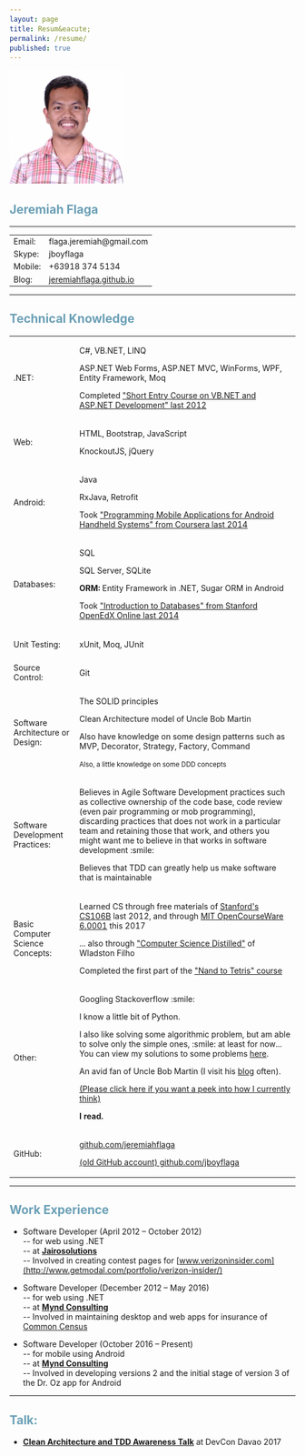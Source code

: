 ```yaml
---
layout: page
title: Resum&eacute;
permalink: /resume/
published: true
---
```


<div class="float-left">
<img src="/images/Jboy2017-Real-2(200x200).jpg" title="Profile Image" alt="Profile Image" />
</div>

<h2>
    <strong style="color: #6a9fb5">Jeremiah Flaga</strong>
</h2>


----------------------------------------------------------


<table class="basic-info">
  <tbody>
    <tr>
      <td>Email:</td>
      <td>flaga.jeremiah@gmail.com</td>
    </tr>
    <tr>
      <td>Skype:</td>
      <td>jboyflaga</td>
    </tr>
    <tr>
      <td>Mobile:</td>
      <td>+63918 374 5134</td>
    </tr>
    <tr>
      <td>Blog:</td>
      <td><a href="http://jeremiahflaga.github.io">jeremiahflaga.github.io</a></td>
    </tr>
  </tbody>
</table>


----------------------------------------------------------


<h2>
    <strong style="color: #6a9fb5">Technical Knowledge</strong>
</h2>

<table class="resume">
  <tbody>
    <tr>
      <td>.NET:</td>
      <td>
        <p>C#, VB.NET, LINQ</p>
        <p>ASP.NET Web Forms, ASP.NET MVC, WinForms, WPF, Entity Framework, Moq</p>
        <p>Completed <a href="/files/certificates/DotNet-Cert-TESDA.jpg">"Short Entry Course on VB.NET and ASP.NET Development" last 2012</a></p>
      </td>
    </tr>
    <tr>
      <td>Web:</td>
      <td>
        <p>HTML, Bootstrap, JavaScript</p>
        <p>KnockoutJS, jQuery</p>
      </td>
    </tr>
    <tr>
      <td>Android:</td>
      <td>
        <p>Java</p>
        <p>RxJava, Retrofit</p>
        <p>Took 
          <a href="/files/certificates/Android-Cert-Coursera.pdf">"Programming Mobile Applications for Android Handheld Systems" from Coursera last 2014 
        </a>
        </p>
      </td>
    </tr>    
    <tr>
      <td>Databases:</td>
      <td>
        <p>
          SQL
        </p>
        <p>
          SQL Server, SQLite
        </p>
        <p>
        <strong>ORM:</strong> Entity Framework in .NET, Sugar ORM in Android
        </p>
        <p>
        Took <a href="/files/certificates/IntroToDB-Cert-Stanford-OpenEdX.pdf">"Introduction to Databases" from Stanford OpenEdX Online last 2014 </a><small> 
        <!-- (I might have already forgotten some of the things I learned from that course, most especially the theory part of relational databases, but I will review them if I need to. :smile:) -->
        </small>
        </p>
      </td>
    </tr>    
    <tr>
      <td>Unit Testing: </td>
      <td>
        <p>
          xUnit, Moq, JUnit
        </p>
        <!-- <p>
        Knows how to create fake objects by hand :grin:
        </p>
        <p>
        Had read "Professional Test Driven Developmnt with C#" in the past
        </p>
        <p>
        Have read most chapters of <a href="https://www.bookdepository.com/book/9780321503626?a_aid=jflaga">"GOOS (Growing Object Oriented Software Guided by Tests)"</a></p>
        <p>
        Completed the first part of the part of <a href="https://www.obeythetestinggoat.com/pages/book.html">"Test Driven Development with Python"</a>
        </p>
        <p>
        Have read the first few chapters of "Working Effectively with Legacy Code"
        </p> -->
      </td>
    </tr>  
    <tr>
      <td>Source Control: </td>
      <td>
        <p>
          Git
        </p>
      </td>
    </tr>
    <tr>
      <td>Software Architecture or Design:</td>
      <td>
        <p>The SOLID principles</p>
        <p>Clean Architecture model of Uncle Bob Martin
        </p>
        <p>Also have knowledge on some design patterns such as MVP, Decorator, Strategy, Factory, Command
        </p>
        <p>
        <small>Also, a little knowledge on some DDD concepts</small>
        </p>
      </td>
    </tr>
    <tr>
      <td>Software Development Practices:</td>
      <td>
        <p>
        Believes in Agile Software Development practices such as collective ownership of the code base, code review (even pair programming or mob programming), discarding practices that does not work in a particular team and retaining those that work, and others you might want me to believe in that works in software development :smile:
        </p>
        <p>
        Believes that TDD can greatly help us make software that is maintainable
        </p>
      </td>
    </tr>
    <tr>
      <td>Basic Computer Science Concepts:</td>
      <td>
        <p>
          Learned CS through free materials of
          <a  href="http://jeremiahflaga.blogspot.com/2012/05/cs106b-free-course-from-stanford.html">Stanford's CS106B</a> last 2012, and through 
          <a href="/2017/08/05/finished-mit-ocw-6.0001/">MIT OpenCourseWare 6.0001</a> this 2017
        </p>
        <p>... also through <a href="/2017/07/02/computer-science-distilled-feedback">"Computer Science Distilled"</a> of Wladston Filho</p>
        <p>
        Completed the first part of the <a href="/2017/10/14/nand2tetris-certificate-2015">"Nand to Tetris" course</a>
        </p>
      </td>
    </tr>
    <tr>
      <td>Other:</td>
      <td>
        <p>Googling Stackoverflow :smile:</p>
        <p>I know a little bit of Python.</p>
        <p>I also like solving some algorithmic problem, but am able to solve only the simple ones, :smile: at least for now... <br/>
        You can view my solutions to some problems
        <a href="https://github.com/jeremiahflaga/competitive-programming">here</a>.
        </p>
        <p>An avid fan of Uncle Bob Martin (I visit his <a href="http://blog.cleancoder.com/">blog</a> often).</p>
        <p>
        <a href="/good-stuffs/">(Please click here if you want a peek into how I currently think)</a>
        </p>
        <p><strong>I read.</strong></p>
      </td>
    </tr>
    <tr>
      <td>GitHub:</td>
      <td>
        <p><a href="https://github.com/jeremiahflaga">github.com/jeremiahflaga</a></p>
        <p><a href="https://github.com/jboyflaga">(old GitHub account) github.com/jboyflaga</a></p>
      </td>
    </tr>
  </tbody>
</table>


----------------------------------------------------------


<h2>
    <strong style="color: #6a9fb5">Work Experience</strong>
</h2>




- Software Developer (April 2012 – October 2012)
<br /> -- for web using .NET
<br /> -- at [**Jairosolutions**](http://www.jairosolutions.com)
<br /> -- Involved in creating contest pages for [www.verizoninsider.com](http://www.getmodal.com/portfolio/verizon-insider/)


- Software Developer (December 2012 – May 2016)
<br /> -- for web using .NET
<br /> -- at [**Mynd Consulting**](http://www.myndconsulting.com/)
<br /> -- Involved in maintaining desktop and web apps for insurance of [Common Census](http://www.commoncensus.com/)


- Software Developer (October 2016 – Present)
<br /> -- for mobile using Android
<br /> -- at [**Mynd Consulting**](http://www.myndconsulting.com/) 
<br /> -- Involved in developing versions 2 and the initial stage of version 3 of the Dr. Oz app for Android


----------------------------------------------------------

<h2 id="talks">
    <strong style="color: #6a9fb5">Talk:</strong>
</h2>

- [**Clean Architecture and TDD Awareness Talk**](/2017/10/08/clean-architecture-and-tdd-devcon-davao-2017/) at DevCon Davao 2017


<!-- 

----------------------------------------------------------

<h2 id="preferences">
    <strong style="color: #6a9fb5">Some preferences with future work:</strong>
</h2>

NOTE: These are only _preferences_. I'm not trying to give mandates to the kind of work you should be giving me. :smile:

1. I would like to be involved in new projects that will be written from scratch, where I can have influence on the decisions that will be made (or at least I am in a position where I know the reasons behind the decisions being made).
<br /><br />
I would just like to add that if I will be involved in developing a new software from scratch, I would highly recommend using the [Clean Architecture model](https://8thlight.com/blog/uncle-bob/2012/08/13/the-clean-architecture.html) of Uncle Bob Martin (or something similar to it), and use TDD also; because, as you might have already known, it is hard to create software that is _easy to change_. Many software developers believe that this Clean Architecture model and TDD can greatly help in making software easy to change.
<br /><br />
... also, our clients (and the programmers involved in the software project) will greatly benefit if we do something to make software easy to change.

2. And, if possible, I would also like to be mentored by someone who have much experience in the software development industry.

3. I'm also interested in mentoring beginning programmers because, as what Uncle Bob Martin points out [in one of his talks](https://youtu.be/BSaAMQVq01E?t=4277), "We're in a state of perpetual inexperience" because half of the programmers in the world have less than five years of experience.

-->


<!--
<br /><br />
I'm not yet an expert, but, as what I read in an [article about apprenticeship](https://s3.amazonaws.com/apprentice.us/Apprenticeship-Programs.pdf) by David H. Hoover, 
<br />
> "The mentor doesn't necessarily need to be a master of software development. In
fact, there are advantages to having a mentor who is closer in proximity to the
apprentice's level of experience."
-->

<!-- 
----------------------------------------------------------


<h2>
    <strong style="color: #6a9fb5">Educational Background</strong>
</h2>

**Preschool**

- Fellowship Christian Baptist School (Nabunturan, ComVal Province)

**Elementary**

- Nabunturan Pilot Elementary School (Grade 1-3)
- Fellowship Christian Baptist School (Grade 4)
- Kidapawan City Pilot Elementary School (Grade 5-6)

**High School**

- Kidapawan City National High School

**College**

- Two years at Bukidnon Fundamental Baptist Seminary (Christian Training Certificate)
- Three semesters at Notre Dame of Kidapawan College (Computer Science)
- Many semesters at Colegio de Kidapwan (Computer Science - not yet finished)
- TESDA (three months) - Short Entry Course on VB.NET & ASP.NET Development
 -->


<!--
4. If I will be working on an existing project, I might be needing lots of help in understanding the structure of the project in the first few weeks... most expecially when I am involved in a project where I am not yet familiar with the frameworks or libraries that are being used. 
<br /><br />
But if I will be involved in new projects... I believe that I can _help_ with the architecture of _new_ projects, even when I am not yet familiar with the specific frameworks and libraries that will be used in that project --- I can learn about the frameworks and libraries _inline_, I mean, during my vacant times. :smile:

Thank you! :smile:

I think I am enjoying more when I am involved design part of creating software systems --- by _design_ I mean the design or architecture of the software and not the UI part.

And because I concentrate on the _design_ part of the system, I think I can still be able to work on **new** projects even when I am not yet very familiar with the specific frameworks or libraries those projects, as long as my teammates are already familiar with the frameworks or libraries that we will be using.

I am kind of one who wants to help keep software from rotting --- and I would like to emphasize the word **_help_** because I can't do it on my own, most especially when I am not yet familiar with the technologies that will be used in the project.

I think I will also enjoy mentoring junior software developers.

I think I will be excited with work most when I am involved deciding about the architecture of new software system, or when I am involved in an existing software that has a good architecture, or when I am involved in a project whose team practices TDD.



I would also like to know what my responsibilities will be when I get hired. 
-->
